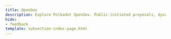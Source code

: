 ```yaml
---
title: OpenGov
description: Explore Polkadot OpenGov. Public-initiated proposals, dynamic tracks, origins, and multi-role delegations for efficient blockchain governance.
hide: 
- feedback
template: subsection-index-page.html
---
```

